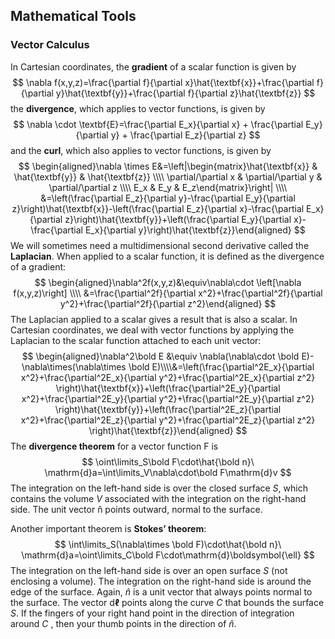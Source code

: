 ## Mathematical Tools

### Vector Calculus

In Cartesian coordinates, the **gradient** of a scalar function is given by
$$
\nabla f(x,y,z)=\frac{\partial f}{\partial x}\hat{\textbf{x}}+\frac{\partial f}{\partial y}\hat{\textbf{y}}+\frac{\partial f}{\partial z}\hat{\textbf{z}}
$$
the **divergence**, which applies to vector functions, is given by
$$
\nabla \cdot \textbf{E}=\frac{\partial E_x}{\partial x} + \frac{\partial E_y}{\partial y} + \frac{\partial E_z}{\partial z}
$$
and the **curl**, which also applies to vector functions, is given by
$$
\begin{aligned}\nabla \times E&=\left|\begin{matrix}\hat{\textbf{x}} & \hat{\textbf{y}} & \hat{\textbf{z}} \\\\ \partial/\partial x & \partial/\partial y & \partial/\partial z \\\\ E_x & E_y & E_z\end{matrix}\right| \\\\ &=\left(\frac{\partial E_z}{\partial y}-\frac{\partial E_y}{\partial z}\right)\hat{\textbf{x}}-\left(\frac{\partial E_z}{\partial x}-\frac{\partial E_x}{\partial z}\right)\hat{\textbf{y}}+\left(\frac{\partial E_y}{\partial x}-\frac{\partial E_x}{\partial y}\right)\hat{\textbf{z}}\end{aligned}
$$
We will sometimes need a multidimensional second derivative called the **Laplacian**. When applied to a scalar function, it is defined as the divergence of a gradient:
$$
\begin{aligned}\nabla^2f(x,y,z)&\equiv\nabla\cdot \left[\nabla f(x,y,z)\right] \\\\ &=\frac{\partial^2f}{\partial x^2}+\frac{\partial^2f}{\partial y^2}+\frac{\partial^2f}{\partial z^2}\end{aligned}
$$
The Laplacian applied to a scalar gives a result that is also a scalar. In Cartesian coordinates, we deal with vector functions by applying the Laplacian to the scalar function attached to each unit vector:
$$
\begin{aligned}\nabla^2\bold E &\equiv \nabla(\nabla\cdot \bold E)-\nabla\times(\nabla\times \bold E)\\\\&=\left(\frac{\partial^2E_x}{\partial x^2}+\frac{\partial^2E_x}{\partial y^2}+\frac{\partial^2E_x}{\partial z^2} \right)\hat{\textbf{x}}+\left(\frac{\partial^2E_y}{\partial x^2}+\frac{\partial^2E_y}{\partial y^2}+\frac{\partial^2E_y}{\partial z^2} \right)\hat{\textbf{y}}+\left(\frac{\partial^2E_z}{\partial x^2}+\frac{\partial^2E_z}{\partial y^2}+\frac{\partial^2E_z}{\partial z^2} \right)\hat{\textbf{z}}\end{aligned}
$$
The **divergence theorem** for a vector function F is
$$
\oint\limits_S\bold F\cdot\hat{\bold n}\ \mathrm{d}a=\int\limits_V\nabla\cdot\bold F\mathrm{d}v
$$
The integration on the left-hand side is over the closed surface $S$, which contains the volume $V$ associated with the integration on the right-hand side. The unit vector n̂ points outward, normal to the surface.

Another important theorem is **Stokes’ theorem**:
$$
\int\limits_S(\nabla\times \bold F)\cdot\hat{\bold n}\ \mathrm{d}a=\oint\limits_C\bold F\cdot\mathrm{d}\boldsymbol{\ell}
$$
The integration on the left-hand side is over an open surface $S$ (not enclosing a volume). The integration on the right-hand side is around the edge of the surface. Again, $\hat n$ is a unit vector that always points normal to the surface. The vector $\mathrm{d}\boldsymbol{\ell}$ points along the curve $C$ that bounds the surface $S$. If the fingers of your right
hand point in the direction of integration around $C$ , then your thumb points in the direction of $\hat{n}$.